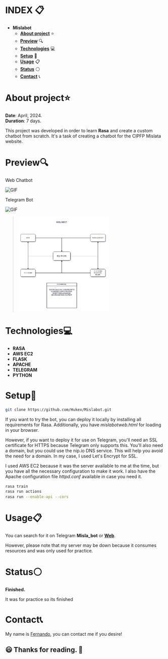 # INDEX 📋

* **Mislabot**  
  + [**About project**](#about-project) ⭐
  + [**Preview**](#preview) 🔍
  + [**Technologies**](#technologies) 💻
  + [**Setup**](#setup) 🔧
  + [**Usage**](#usage) 📋
  + [**Status**](#status) ⚪
  + [**Contact**](#contact) 📞

# About project⭐

**Date**: April, 2024.   
**Duration**: 7 days.

This project was developed in order to learn **Rasa** and create a custom chatbot from scratch. It's a task of creating a chatbot for the CIPFP Mislata website.

# Preview🔍

Web Chatbot

![GIF](https://github.com/Hukex/Mislabot/blob/master/readmefiles/web.gif?raw=true)
 
Telegram Bot

![GIF](https://github.com/Hukex/Mislabot/blob/master/readmefiles/telegram.gif?raw=true)

> <img src="extras/Mislabot.png" height="300"/>

# Technologies💻

* **RASA**
* **AWS EC2**
* **FLASK**
* **APACHE**
* **TELEGRAM**
* **PYTHON**

# Setup🔧

``` bash
git clone https://github.com/Hukex/Mislabot.git
```
If you want to try the bot, you can deploy it locally by installing all requirements for Rasa. Additionally, you have *mislabotweb.html* for loading in your browser.

However, if you want to deploy it for use on Telegram, you'll need an SSL certificate for HTTPS because Telegram only supports this. You'll also need a domain, but you could use the nip.io DNS service. This will help you avoid the need for a domain. In my case, I used Let's Encrypt for SSL.

I used AWS EC2 because it was the server available to me at the time, but you have all the necessary configuration to make it work. I also have the Apache configuration file *httpd.conf* available in case you need it.

``` bash
rasa train
rasa run actions
rasa run --enable-api --cors
```


# Usage📋

You can search for it on Telegram **Misla_bot** or [**Web**](https://18.214.170.176.nip.io/). 

However, please note that my server may be down because it consumes resources and was only used for practice.

# Status⚪

**Finished.**

It was for practice so its finished

# Contact📞

My name is [Fernando](https://www.linkedin.com/in/fevm/), you can contact me if you desire!

## 😃 Thanks for reading. 👋
